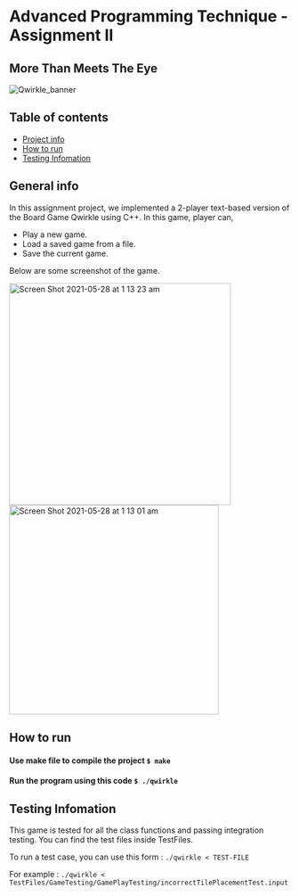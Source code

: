 # Advanced Programming Technique - Assignment II

## More Than Meets The Eye

![Qwirkle_banner](https://user-images.githubusercontent.com/68840709/117711903-030b5b80-b217-11eb-8d22-32c48bb44402.png)

## Table of contents
* [Project info](#general-info)
* [How to run](#How-to-run)
* [Testing Infomation](#Testing-Infomation)

## General info

In this assignment project, we implemented a 2-player text-based version of the Board Game Qwirkle using C++.
In this game, player can,
- Play a new game.
- Load a saved game from a file.
- Save the current game.

Below are some screenshot of the game. 

<img width="398" alt="Screen Shot 2021-05-28 at 1 13 23 am" src="https://user-images.githubusercontent.com/68840709/119851672-f0e92700-bf51-11eb-8e89-273574b3221b.png">

<img width="376" alt="Screen Shot 2021-05-28 at 1 13 01 am" src="https://user-images.githubusercontent.com/68840709/119851763-078f7e00-bf52-11eb-9fdc-dee461cc972b.png">
	
## How to run
#### Use make file to compile the project  ``` $ make ```
#### Run the program using this code  ``` $ ./qwirkle ```

	
## Testing Infomation

This game is tested for all the class functions and passing integration testing. 
You can find the test files inside TestFiles.

To run a test case, you can use this form : ``` ./qwirkle < TEST-FILE  ```	

For example : ``` ./qwirkle < TestFiles/GameTesting/GamePlayTesting/incorrectTilePlacementTest.input ```
